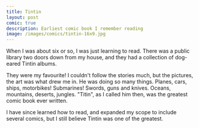 ```yaml
---
title: Tintin
layout: post
comic: true
description: Earliest comic book I remember reading
image: /images/comics/tintin-16x9.jpg
---
```


When I was about six or so, I was just learning to read. There was a public library two doors down from my house, and they had a collection of dog-eared Tintin albums.

They were my favourite! I couldn't follow the stories much, but the pictures, the art was what drew me in. He was doing so many things. Planes, cars, ships, motorbikes! Submarines! Swords, guns and knives. Oceans, mountains, deserts, jungles. "Titin", as I called him then, was the greatest comic book ever written.

I have since learned how to read, and expanded my scope to include several comics, but I still believe Tintin was one of the greatest.
